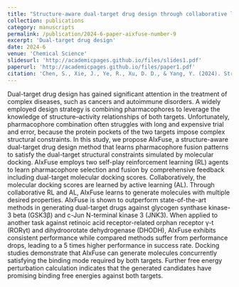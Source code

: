 ```yaml
---
title: "Structure-aware dual-target drug design through collaborative learning of pharmacophore combination and molecular simulation"
collection: publications
category: manuscripts
permalink: /publication/2024-6-paper-aixfuse-number-9
excerpt: 'Dual-target drug design'
date: 2024-6
venue: 'Chemical Science'
slidesurl: 'http://academicpages.github.io/files/slides1.pdf'
paperurl: 'http://academicpages.github.io/files/paper1.pdf'
citation: 'Chen, S., Xie, J., Ye, R., Xu, D. D., & Yang, Y. (2024). Structure-aware dual-target drug design through collaborative learning of pharmacophore combination and molecular simulation. Chemical Science, 15(27), 10366-10380.'
---
```


Dual-target drug design has gained significant attention in the treatment of complex diseases, such as cancers and autoimmune disorders. A widely employed design strategy is combining pharmacophores to leverage the knowledge of structure–activity relationships of both targets. Unfortunately, pharmacophore combination often struggles with long and expensive trial and error, because the protein pockets of the two targets impose complex structural constraints. In this study, we propose AIxFuse, a structure-aware dual-target drug design method that learns pharmacophore fusion patterns to satisfy the dual-target structural constraints simulated by molecular docking. AIxFuse employs two self-play reinforcement learning (RL) agents to learn pharmacophore selection and fusion by comprehensive feedback including dual-target molecular docking scores. Collaboratively, the molecular docking scores are learned by active learning (AL). Through collaborative RL and AL, AIxFuse learns to generate molecules with multiple desired properties. AIxFuse is shown to outperform state-of-the-art methods in generating dual-target drugs against glycogen synthase kinase-3 beta (GSK3β) and c-Jun N-terminal kinase 3 (JNK3). When applied to another task against retinoic acid receptor-related orphan receptor γ-t (RORγt) and dihydroorotate dehydrogenase (DHODH), AIxFuse exhibits consistent performance while compared methods suffer from performance drops, leading to a 5 times higher performance in success rate. Docking studies demonstrate that AIxFuse can generate molecules concurrently satisfying the binding mode required by both targets. Further free energy perturbation calculation indicates that the generated candidates have promising binding free energies against both targets.
